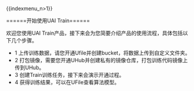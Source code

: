 {{indexmenu_n>1}}

======开始使用UAI Train======

欢迎您使用UAI Train产品，接下来会为您简要介绍产品的使用流程，具体包括以下几个步骤。

  - 1
	上传训练数据，请您开通Ufile并创建bucket，将数据上传到自定义文件夹。
  - 2
	打包镜像，需要您开通UHub并创建私有的镜像仓库，打包训练代码镜像上传到UHub。
  - 3
	创建Train训练任务，接下来会演示开通过程。
  - 4
	获得训练结果，可以在UFile查看算法模型。